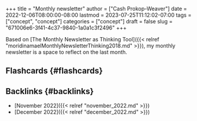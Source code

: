 +++
title = "Monthly newsletter"
author = ["Cash Prokop-Weaver"]
date = 2022-12-06T08:00:00-08:00
lastmod = 2023-07-25T11:12:02-07:00
tags = ["concept", "concept"]
categories = ["concept"]
draft = false
slug = "671006e6-3f41-4c37-9840-1a0a1c3f2496"
+++

Based on [The Monthly Newsletter as Thinking Tool]({{< relref "moridinamaelMonthlyNewsletterThinking2018.md" >}}), my monthly newsletter is a space to reflect on the last month.


## Flashcards {#flashcards}


## Backlinks {#backlinks}

-   [November 2022]({{< relref "november_2022.md" >}})
-   [December 2022]({{< relref "december_2022.md" >}})
